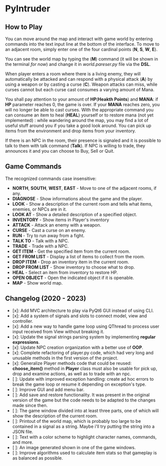 # PyIntruder

## How to Play

You can move around the map and interact with game world by entering commands into the text input line at the bottom of the interface.
To move to an adjacent room, simply enter one of the four cardinal points (**N**, **S**, **W**, **E**).

You can see the world map by typing the (**M**) command (it will be shown in the terminal *for now*) and change it in *world.pareser.py* file via the **DSL**.

When player enters a room where there is a living enemy, they will automatically be attacked and can respond with a physical attack (**A**) by using a weapon or by casting a curse (**C**).
Weapon attacks can miss, while curses cannot but each curse cast consumes a varying amount of Mana.

You shall pay attention to your amount of **HP**(**Heakth Points**) and **MANA**: if **HP** parameter reaches 0, the game is over. If your **MANA** reaches zero, you will no longer be able to cast curses.
With the appropriate command you can consume an item to heal (**HEAL**) yourself or to restore mana (not yet implemented) : while wandering around the map, you may find a lot of useful stuff around you if you take a good look around. You can pick up items from the environment and drop items from your inventory.

If there is an NPC in the room, their presence is signaled and it is possible to talk to them with talk command (**Talk**). If NPC is willing to trade, they announces it and you can choose to Buy, Sell or Quit.

## Game Commands

The recognized commands case insensitive:

- **NORTH**, **SOUTH**, **WEST**, **EAST** - Move to one of the adjacent rooms, if any.
- **DIAGNOSE** - Show informations about the game and the player.
- **LOOK** - Show a description of the current room and tells what items, enemies, or NPCs are in it.
- **LOOK AT** - Show a detailed description of a specified object.
- **INVENTORY** - Show items in Player's inventory
- **ATTACK** - Attack an enemy with a weapon.
- **CURSE** - Cast a curse on an enemy.
- **RUN** - Try to run away from a fight.
- **TALK TO** - Talk with a NPC.
- **TRADE** - Trade with a NPC.
- **GET ITEM** - Get the specified item from the current room.
- **GET FROM LIST** - Display a list of items to collect from the room.
- **DROP ITEM** - Drop an inventory item in the current room.
- **DROP FROM LIST** - Show inventory to choose what to drop.
- **HEAL** - Select an item from inventory to restore HP.
- **OPEN OBJECT** - Open the indicated object if it is openable.
- **MAP** - Show world map.

## Changelog (2020 - 2023)

- [x]: Add MVC architecture to play via PyQt6 GUI instead of using CLI.
- [x]: Add a system of signals and slots to connect model, view and controller.
- [x]: Add a new way to handle game loop using QThread to process user input received from View without breaking it.
- [x]: Update the signal strings parsing system by implementing **regular expressions**.
- [x]: Update NPC creation organization with a better use of **OOP**.
- [x]: Complete refactoring of player.py code, which had very long and unusable methods in the first version of the project.
- [x]: Generalize Player methods code that could be reused: **choose_item()** method in **Player** class must also be usable for pick up, drop and examine actions, as well as to trade with an npc.
- [ ]: Update with improved exception handling: create ad hoc errors to break the game loop or resume it depending on exception's type.
- [ ]: Improve GUI and add menu bar.
- [ ]: Add save and restore functionality. It was present in the original version of the game but the code needs to be adapted to the changes made since then.
- [ ]: The game window divided into at least three parts, one of which will show the description of the current room.
- [ ]: Printout of the world map, which is probably too large to be contained in a signal as a string. Maybe i'll try putting the string into a JSON file.
- [ ]: Text with a color scheme to highlight character names, commands, and more.
- [ ]: An image generated shown in one of the game windows.
- [ ]: Improve algorithms used to calculate item stats so that gameplay is as balanced as possible.
